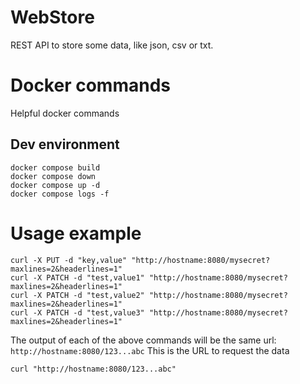 # WebStore
REST API to store some data, like json, csv or txt.

# Docker commands
Helpful docker commands

## Dev environment
```
docker compose build
docker compose down
docker compose up -d
docker compose logs -f
```

# Usage example
```
curl -X PUT -d "key,value" "http://hostname:8080/mysecret?maxlines=2&headerlines=1"
curl -X PATCH -d "test,value1" "http://hostname:8080/mysecret?maxlines=2&headerlines=1"
curl -X PATCH -d "test,value2" "http://hostname:8080/mysecret?maxlines=2&headerlines=1"
curl -X PATCH -d "test,value3" "http://hostname:8080/mysecret?maxlines=2&headerlines=1"
```
The output of each of the above commands will be the same url: `http://hostname:8080/123...abc`
This is the URL to request the data
```
curl "http://hostname:8080/123...abc"
```
